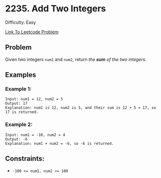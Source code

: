 # 2235. Add Two Integers
Difficulty: Easy

[Link To Leetcode Problem](https://leetcode.com/problems/add-two-integers/)

## Problem
Given two integers `num1` and `num2`, return *the **sum** of the two integers.*

## Examples
### Example 1:
```
Input: num1 = 12, num2 = 5
Output: 17
Explanation: num1 is 12, num2 is 5, and their sum is 12 + 5 = 17, so 17 is returned.
```
### Example 2:
```
Input: num1 = -10, num2 = 4
Output: -6
Explanation: num1 + num2 = -6, so -6 is returned.
```

## Constraints:
- `-100 <= num1, num2 <= 100`